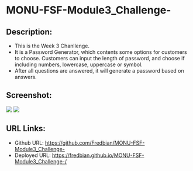 # MONU-FSF-Module3_Challenge-

## Description:
* This is the Week 3 Chanllenge. 
* It is a Password Generator, which contents some options for customers to choose. Customers can input the length of password, and choose if including numbers, 
lowercase, uppercase or symbol. 
* After all questions are answered, it will generate a password based on answers.

## Screenshot:
 ![](images%5Cfull_screenshot_1.png) 
 ![](images%5Cfull_screenshot_2.png) 

## URL Links:
* Github URL: https://github.com/Fredbian/MONU-FSF-Module3_Challenge-
* Deployed URL: https://fredbian.github.io/MONU-FSF-Module3_Challenge-/ 